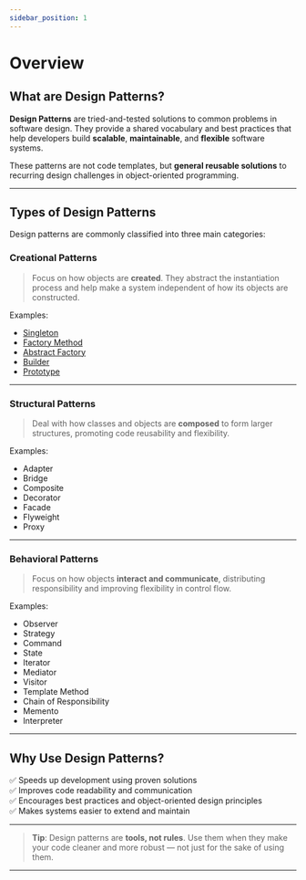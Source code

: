 ```yaml
---
sidebar_position: 1
---
```


# Overview

## What are Design Patterns?

**Design Patterns** are tried-and-tested solutions to common problems in software design. They provide a shared vocabulary and best practices that help developers build **scalable**, **maintainable**, and **flexible** software systems.

These patterns are not code templates, but **general reusable solutions** to recurring design challenges in object-oriented programming.

---

## Types of Design Patterns

Design patterns are commonly classified into three main categories:

### Creational Patterns
> Focus on how objects are **created**. They abstract the instantiation process and help make a system independent of how its objects are constructed.

Examples:  
- [Singleton](./singleton)  
- [Factory Method](./factory-method)  
- [Abstract Factory](./abstract-factory)  
- [Builder](./builder)  
- [Prototype](./prototype)

---

### Structural Patterns
> Deal with how classes and objects are **composed** to form larger structures, promoting code reusability and flexibility.

Examples:  
- Adapter  
- Bridge  
- Composite  
- Decorator  
- Facade  
- Flyweight  
- Proxy

---

### Behavioral Patterns
> Focus on how objects **interact and communicate**, distributing responsibility and improving flexibility in control flow.

Examples:  
- Observer  
- Strategy  
- Command  
- State  
- Iterator  
- Mediator  
- Visitor  
- Template Method  
- Chain of Responsibility  
- Memento  
- Interpreter

---

## Why Use Design Patterns?

✅ Speeds up development using proven solutions  
✅ Improves code readability and communication  
✅ Encourages best practices and object-oriented design principles  
✅ Makes systems easier to extend and maintain

---

> **Tip**: Design patterns are **tools, not rules**. Use them when they make your code cleaner and more robust — not just for the sake of using them.

---
